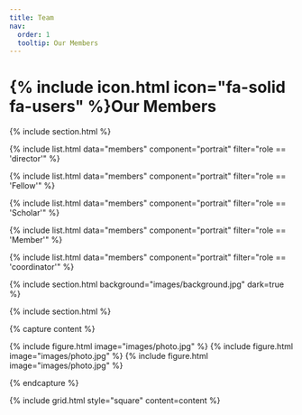 ```yaml
---
title: Team
nav:
  order: 1
  tooltip: Our Members
---
```


# {% include icon.html icon="fa-solid fa-users" %}Our Members

{% include section.html %}

{% include list.html data="members" component="portrait" filter="role == 'director'" %}

{% include list.html data="members" component="portrait" filter="role == 'Fellow'" %}

{% include list.html data="members" component="portrait" filter="role == 'Scholar'" %}

{% include list.html data="members" component="portrait" filter="role == 'Member'" %}

{% include list.html data="members" component="portrait" filter="role == 'coordinator'" %}

{% include section.html background="images/background.jpg" dark=true %}

{% include section.html %}

{% capture content %}

{% include figure.html image="images/photo.jpg" %}
{% include figure.html image="images/photo.jpg" %}
{% include figure.html image="images/photo.jpg" %}

{% endcapture %}

{% include grid.html style="square" content=content %}
